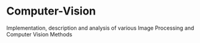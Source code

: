# Computer-Vision
Implementation, description and analysis of various Image Processing and Computer Vision Methods
